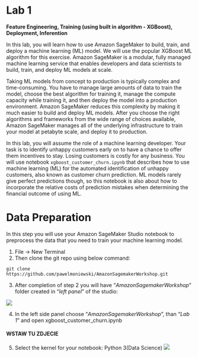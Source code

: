 # Lab 1

**Feature Engineering, Training (using built in algorithm - XGBoost), Deployment, Inferention**

In this lab, you will learn how to use Amazon SageMaker to build, train, and deploy a machine learning (ML) model. We will use the popular XGBoost ML algorithm for this exercise. Amazon SageMaker is a modular, fully managed machine learning service that enables developers and data scientists to build, train, and deploy ML models at scale.

Taking ML models from concept to production is typically complex and time-consuming. You have to manage large amounts of data to train the model, choose the best algorithm for training it, manage the compute capacity while training it, and then deploy the model into a production environment. Amazon SageMaker reduces this complexity by making it much easier to build and deploy ML models. After you choose the right algorithms and frameworks from the wide range of choices available, Amazon SageMaker manages all of the underlying infrastructure to train your model at petabyte scale, and deploy it to production.

In this lab, you will assume the role of a machine learning developer. Your task is to identify unhappy customers early on to have a chance to offer them incentives to stay. Losing customers is costly for any business. You will use notebook `xgboost_customer_churn.ipynb` that describes how to use machine learning (ML) for the automated identification of unhappy customers, also known as customer churn prediction. ML models rarely give perfect predictions though, so this notebook is also about how to incorporate the relative costs of prediction mistakes when determining the financial outcome of using ML.

# Data Preparation

In this step you will use your Amazon SageMaker Studio notebook to preprocess the data that you need to train your machine learning model.

1. File → New Terminal
2. Then clone the git repo using below command:

`git clone https://github.com/pawelmoniewski/AmazonSagemakerWorkshop.git`

3. After completion of step 2 you will have “_AmazonSagemakerWorkshop_” folder created in “_left panel_” of the studio:

![](https://user-images.githubusercontent.com/36265995/102468789-468be000-4052-11eb-9c06-039df000d2c7.png)

4. In the left side panel choose “_AmazonSagemakerWorkshop_”, than “_Lab 1_” and open xgboost_customer_churn.ipynb
#### WSTAW TU ZDJECIE
5. Select the kernel for your notebook: Python 3(Data Science)
![](https://user-images.githubusercontent.com/36265995/102474260-b7ce9180-4058-11eb-8b0d-3c6c068803e7.png)


